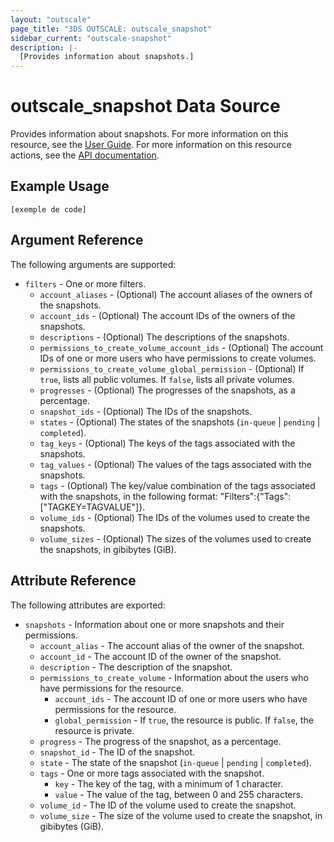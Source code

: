 ```yaml
---
layout: "outscale"
page_title: "3DS OUTSCALE: outscale_snapshot"
sidebar_current: "outscale-snapshot"
description: |-
  [Provides information about snapshots.]
---
```


# outscale_snapshot Data Source

Provides information about snapshots.
For more information on this resource, see the [User Guide](https://wiki.outscale.net/display/EN/About+Snapshots).
For more information on this resource actions, see the [API documentation](https://docs-beta.outscale.com/#3ds-outscale-api-snapshot).

## Example Usage

```hcl
[exemple de code]
```

## Argument Reference

The following arguments are supported:

* `filters` - One or more filters.
  * `account_aliases` - (Optional) The account aliases of the owners of the snapshots.
  * `account_ids` - (Optional) The account IDs of the owners of the snapshots.
  * `descriptions` - (Optional) The descriptions of the snapshots.
  * `permissions_to_create_volume_account_ids` - (Optional) The account IDs of one or more users who have permissions to create volumes.
  * `permissions_to_create_volume_global_permission` - (Optional) If `true`, lists all public volumes. If `false`, lists all private volumes.
  * `progresses` - (Optional) The progresses of the snapshots, as a percentage.
  * `snapshot_ids` - (Optional) The IDs of the snapshots.
  * `states` - (Optional) The states of the snapshots (`in-queue` \| `pending` \| `completed`).
  * `tag_keys` - (Optional) The keys of the tags associated with the snapshots.
  * `tag_values` - (Optional) The values of the tags associated with the snapshots.
  * `tags` - (Optional) The key/value combination of the tags associated with the snapshots, in the following format: "Filters":{"Tags":["TAGKEY=TAGVALUE"]}.
  * `volume_ids` - (Optional) The IDs of the volumes used to create the snapshots.
  * `volume_sizes` - (Optional) The sizes of the volumes used to create the snapshots, in gibibytes (GiB).

## Attribute Reference

The following attributes are exported:

* `snapshots` - Information about one or more snapshots and their permissions.
  * `account_alias` - The account alias of the owner of the snapshot.
  * `account_id` - The account ID of the owner of the snapshot.
  * `description` - The description of the snapshot.
  * `permissions_to_create_volume` - Information about the users who have permissions for the resource.
    * `account_ids` - The account ID of one or more users who have permissions for the resource.
    * `global_permission` - If `true`, the resource is public. If `false`, the resource is private.
  * `progress` - The progress of the snapshot, as a percentage.
  * `snapshot_id` - The ID of the snapshot.
  * `state` - The state of the snapshot (`in-queue` \| `pending` \| `completed`).
  * `tags` - One or more tags associated with the snapshot.
    * `key` - The key of the tag, with a minimum of 1 character.
    * `value` - The value of the tag, between 0 and 255 characters.
  * `volume_id` - The ID of the volume used to create the snapshot.
  * `volume_size` - The size of the volume used to create the snapshot, in gibibytes (GiB).
